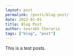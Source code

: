 ```yaml
---
layout: post
permalink: /posts/blog-post/
date: 2022-01-01
title: Blog Post
author: Sourabh Choraria
tags: ["blog", "post"]
---
```


This is a test posts.